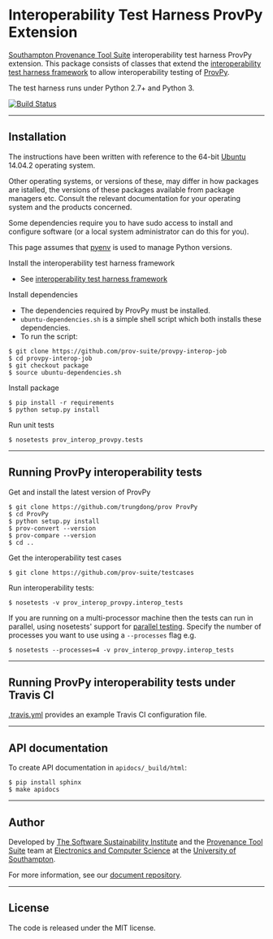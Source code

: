 # Interoperability Test Harness ProvPy Extension

[Southampton Provenance Tool Suite](https://provenance.ecs.soton.ac.uk) interoperability test harness ProvPy extension. This package consists of classes that extend the [interoperability test harness framework](https://github.com/prov-suite/interop-test-harness/tree/package) to allow interoperability testing of [ProvPy](https://github.com/trungdong/prov).

The test harness runs under Python 2.7+ and Python 3.

[![Build Status](https://travis-ci.org/prov-suite/provpy-interop-job.svg)](https://travis-ci.org/prov-suite/provpy-interop-job)

---

## Installation

The instructions have been written with reference to the 64-bit [Ubuntu](http://www.ubuntu.com/) 14.04.2 operating system.

Other operating systems, or versions of these, may differ in how packages are istalled, the versions of these packages available from package managers etc. Consult the relevant documentation for your operating system and the products concerned.

Some dependencies require you to have sudo access to install and configure software (or a local system administrator can do this for you).

This page assumes that [pyenv](https://github.com/yyuu/pyenv) is used to manage Python versions.

Install the interoperability test harness framework

* See [interoperability test harness framework](https://github.com/prov-suite/interop-test-harness/blob/package/README.md)

Install dependencies

* The dependencies required by ProvPy must be installed. 
* `ubuntu-dependencies.sh` is a simple shell script which both installs these dependencies.
* To run the script:

```
$ git clone https://github.com/prov-suite/provpy-interop-job
$ cd provpy-interop-job
$ git checkout package
$ source ubuntu-dependencies.sh 
```

Install package

```
$ pip install -r requirements
$ python setup.py install
```

Run unit tests

```
$ nosetests prov_interop_provpy.tests
```

---

## Running ProvPy interoperability tests

Get and install the latest version of ProvPy

```
$ git clone https://github.com/trungdong/prov ProvPy
$ cd ProvPy
$ python setup.py install
$ prov-convert --version
$ prov-compare --version
$ cd ..
```

Get the interoperability test cases

```
$ git clone https://github.com/prov-suite/testcases
```

Run interoperability tests:

```
$ nosetests -v prov_interop_provpy.interop_tests
```

If you are running on a multi-processor machine then the tests can run in parallel, using nosetests' support for [parallel testing](http://nose.readthedocs.org/en/latest/doc_tests/test_multiprocess/multiprocess.html). Specify the number of processes you want to use using a `--processes` flag e.g.

```
$ nosetests --processes=4 -v prov_interop_provpy.interop_tests
```

---

## Running ProvPy interoperability tests under Travis CI

[.travis.yml](./.travis.yml) provides an example Travis CI configuration file.

---

## API documentation

To create API documentation in `apidocs/_build/html`:

```
$ pip install sphinx
$ make apidocs
```

---

## Author

Developed by [The Software Sustainability Institute](http://www.software.ac.uk>) and the [Provenance Tool Suite](http://provenance.ecs.soton.ac.uk/) team at [Electronics and Computer Science](http://www.ecs.soton.ac.uk) at the [University of Southampton](http://www.soton.ac.uk).

For more information, see our [document repository](https://github.com/prov-suite/ssi-consultancy/).

---

## License

The code is released under the MIT license.
